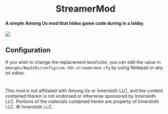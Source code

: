 <h1 align="center">StreamerMod</h1>
<h4>A simple Among Us mod that hides game code during in a lobby.</h4>
<img src="https://user-images.githubusercontent.com/82711525/130160392-c349ad39-cb7e-44b1-8e50-dccde5631af3.png" />

<h2>Configuration</h2>

If you wish to change the replacement text/color, you can edit the value in `AmongUs/BepInEx/config/com.tbh.streamermod.cfg` by using Notepad or any txt editor.

<!-- WIP
<h2>Installation</h2>
-->

#
This mod is not affiliated with Among Us or Innersloth LLC, and the content contained therein is not endorsed or otherwise sponsored by Innersloth LLC. Portions of the materials contained herein are property of Innersloth LLC. © Innersloth LLC.
